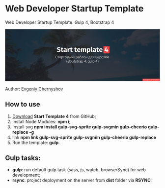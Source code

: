 # Web Developer Startup Template
Web Developer Startup Template. Gulp 4, Bootstrap 4

<img src="https://raw.githubusercontent.com/Evgeniyc09/start_template_4/master/app/img/preview.jpg">

Author: <a href="https://vk.com/id149174496" target="_blank">Evgeniy Chernyshov</a>

<h2>How to use</h2>

<ol>
	<li><a href="https://github.com/Evgeniyc09/start_template_4">Download</a> <strong>Start Template 4</strong> from GitHub;</li>
	<li>Install Node Modules: <strong>npm i</strong>;</li>
  <li>Install svg <strong>npm install gulp-svg-sprite gulp-svgmin gulp-cheerio gulp-replace -g</strong></li>
  <li>link<strong> npm link gulp-svg-sprite gulp-svgmin gulp-cheerio gulp-replace</strong></li>
	<li>Run the template: <strong>gulp</strong>.</li>
</ol>


<h2>Gulp tasks:</h2>

<ul>
	<li><strong>gulp</strong>: run default gulp task (sass, js, watch, browserSync) for web development;</li>
	<li><strong>rsync</strong>: project deployment on the server from <strong>dist</strong> folder via <strong>RSYNC</strong>;</li>
</ul>
